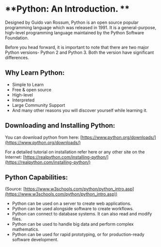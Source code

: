 # **Python: An Introduction. **

Designed by Guido van Rossum, Python is an open source popular programming language which was released in 1991. It is a  general-purpose, high-level programming language maintained by the Python Software Foundation. 

Before you head forward, it is important to note that there are two major Python versions- Python 2 and Python 3. Both the version have significant differences. 


## Why Learn Python:



*   Simple to Learn
*   Free & open source
*   High-level
*   Interpreted
*   Large Community Support
*   And many other reasons you will discover yourself while learning it. 


## Downloading and Installing Python:

You can download python from here: [https://www.python.org/downloads/](https://www.python.org/downloads/)

For a detailed tutorial on installation refer here or any other site on the Internet: [https://realpython.com/installing-python/](https://realpython.com/installing-python/)


## Python Capabilities:

(Source: [https://www.w3schools.com/python/python_intro.asp](https://www.w3schools.com/python/python_intro.asp))



*   Python can be used on a server to create web applications.
*   Python can be used alongside software to create workflows.
*   Python can connect to database systems. It can also read and modify files.
*   Python can be used to handle big data and perform complex mathematics.
*   Python can be used for rapid prototyping, or for production-ready software development.

